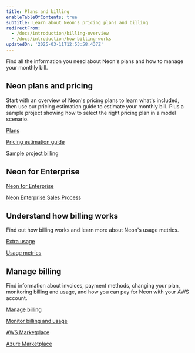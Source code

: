 ```yaml
---
title: Plans and billing
enableTableOfContents: true
subtitle: Learn about Neon's pricing plans and billing
redirectFrom:
  - /docs/introduction/billing-overview
  - /docs/introduction/how-billing-works
updatedOn: '2025-03-11T12:53:58.437Z'
---
```


Find all the information you need about Neon's plans and how to manage your monthly bill.

## Neon plans and pricing

Start with an overview of Neon's pricing plans to learn what's included, then use our pricing estimation guide to estimate your monthly bill. Plus a sample project showing how to select the right pricing plan in a model scenario.

<DetailIconCards>

<a href="/docs/introduction/plans" description="Learn about Neon's pricing plans and what's included" icon="cards">Plans</a>

<a href="/docs/introduction/pricing-estimation-guide" description="Estimate your monthly bill with Neon" icon="cards">Pricing estimation guide</a>

<a href="/docs/introduction/billing-sample" description="See how to select the right pricing plan for a sample project" icon="cli-cursor">Sample project billing</a>

</DetailIconCards>

## Neon for Enterprise

<DetailIconCards>

<a href="/docs/introduction/neon-enterprise" description="Explore Neon’s features for enterprise teams and workloads" icon="handshake">Neon for Enterprise</a>

<a href="/docs/introduction/enterprise-sales-process" description="Learn about Neon's Enterprise sales process and what to expect" icon="import">Neon Enterprise Sales Process</a>

</DetailIconCards>

## Understand how billing works

Find out how billing works and learn more about Neon's usage metrics.

<DetailIconCards>

<a href="/docs/introduction/extra-usage" description="Learn about plan allowances and how extra usage works" icon="wallet">Extra usage</a>

<a href="/docs/introduction/usage-metrics" description="Take a deep dive into the usage metrics behind plan allowances and extra usage" icon="metrics">Usage metrics</a>

</DetailIconCards>

## Manage billing

Find information about invoices, payment methods, changing your plan, monitoring billing and usage, and how you can pay for Neon with your AWS account.

<DetailIconCards>

<a href="/docs/introduction/manage-billing" description="View and manage your monthly bill and learn how to change your plan" icon="setup">Manage billing</a>

<a href="/docs/introduction/monitor-usage" description="Learn how to monitor billing and usage metrics in Neon" icon="setup">Monitor billing and usage</a>

<a href="/docs/introduction/billing-aws-marketplace" description="Find out how you can pay for Neon with your AWS Billing account" icon="aws">AWS Marketplace</a>

<a href="/docs/introduction/billing-azure-marketplace" description="Neon as an Azure Native Service with billing through Azure Marketplace" icon="aws">Azure Marketplace</a>

</DetailIconCards>
